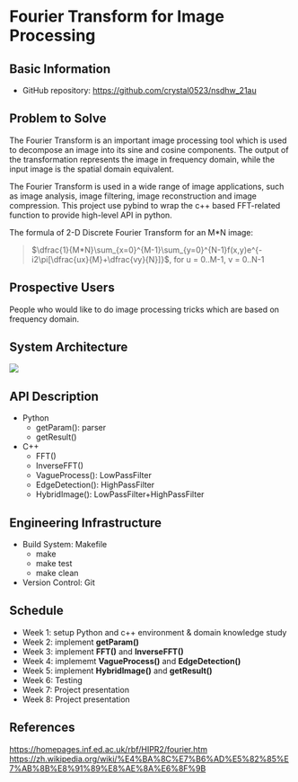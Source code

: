 # Fourier Transform for Image Processing
## Basic Information
* GitHub repository: https://github.com/crystal0523/nsdhw_21au
## Problem to Solve
  
The Fourier Transform is an important image processing tool which is used to decompose an image into its sine and cosine components. The output of the transformation represents the image in frequency domain, while the input image is the spatial domain equivalent. 

The Fourier Transform is used in a wide range of image applications, such as image analysis, image filtering, image reconstruction and image compression. This project use pybind to wrap the c++ based FFT-related function to provide high-level API in python.



The formula of 2-D Discrete Fourier Transform for an M*N image:
> $\dfrac{1}{M*N}\sum_{x=0}^{M-1}\sum_{y=0}^{N-1}f(x,y)e^{-i2\pi[\dfrac{ux}{M}+\dfrac{vy}{N}]}$, for u = 0..M-1, v = 0..N-1
## Prospective Users
People who would like to do image processing tricks which are based on frequency domain.
## System Architecture
![](https://i.imgur.com/KtVQwGY.png)

## API Description
* Python
    * getParam(): parser
    * getResult()
* C++ 
    * FFT()
    * InverseFFT()
    * VagueProcess(): LowPassFilter
    * EdgeDetection(): HighPassFilter
    * HybridImage(): LowPassFilter+HighPassFilter
    
## Engineering Infrastructure
* Build System: Makefile
    * make
    * make test
    * make clean
* Version Control: Git
## Schedule
* Week 1: setup Python and c++ environment & domain knowledge study
* Week 2: implement **getParam()**
* Week 3: implement **FFT()** and **InverseFFT()**
* Week 4: implememt **VagueProcess()** and **EdgeDetection()**
* Week 5: implement **HybridImage()** and **getResult()**
* Week 6: Testing
* Week 7: Project presentation
* Week 8: Project presentation
## References
https://homepages.inf.ed.ac.uk/rbf/HIPR2/fourier.htm
https://zh.wikipedia.org/wiki/%E4%BA%8C%E7%B6%AD%E5%82%85%E7%AB%8B%E8%91%89%E8%AE%8A%E6%8F%9B
